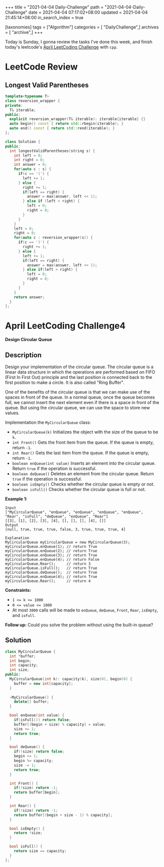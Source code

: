 +++
title = "2021-04-04 Daily-Challenge"
path = "2021-04-04-Daily-Challenge"
date = 2021-04-04 07:17:02+08:00
updated = 2021-04-04 21:45:14+08:00
in_search_index = true

[taxonomies]
tags = ["Algorithm"]
categories = [ "DailyChallenge",]
archives = [ "archive",]
+++

Today is Sunday, I gonna review the tasks I've done this week, and finish today's leetcode's [April LeetCoding Challenge](https://leetcode.com/explore/featured/card/april-leetcoding-challenge-2021/593/week-1-april-1st-april-7th/3696/) with `cpp`.

<!-- more -->

# LeetCode Review

## Longest Valid Parentheses

``` cpp
template<typename T>
class reversion_wrapper {
private:
  T& iterable;
public:
  explicit reversion_wrapper(T& iterable): iterable{iterable} {}
  auto begin() const { return std::rbegin(iterable); }
  auto end() const { return std::rend(iterable); }
};

class Solution {
public:
  int longestValidParentheses(string s) {
    int left = 0;
    int right = 0;
    int answer = 0;
    for(auto c : s) {
      if(c == '(') {
        left += 1;
      } else {
        right += 1;
        if(left == right) {
          answer = max(answer, left << 1);
        } else if (left < right) {
          left = 0;
          right = 0;
        }
      }
    }
    left = 0;
    right = 0;
    for(auto c : reversion_wrapper(s)) {
      if(c == ')') {
        right += 1;
      } else {
        left += 1;
        if(left == right) {
          answer = max(answer, left << 1);
        } else if(left > right) {
          left = 0;
          right = 0;
        }
      }
    }
    return answer;
  }
};
```

# April LeetCoding Challenge4

**Design Circular Queue**

## Description

Design your implementation of the circular queue. The circular queue is a linear data structure in which the operations are performed based on FIFO (First In First Out) principle and the last position is connected back to the first position to make a circle. It is also called "Ring Buffer".

One of the benefits of the circular queue is that we can make use of the spaces in front of the queue. In a normal queue, once the queue becomes full, we cannot insert the next element even if there is a space in front of the queue. But using the circular queue, we can use the space to store new values.

Implementation the `MyCircularQueue` class:

- `MyCircularQueue(k)` Initializes the object with the size of the queue to be `k`.
- `int Front()` Gets the front item from the queue. If the queue is empty, return `-1`.
- `int Rear()` Gets the last item from the queue. If the queue is empty, return `-1`.
- `boolean enQueue(int value)` Inserts an element into the circular queue. Return `true` if the operation is successful.
- `boolean deQueue()` Deletes an element from the circular queue. Return `true` if the operation is successful.
- `boolean isEmpty()` Checks whether the circular queue is empty or not.
- `boolean isFull()` Checks whether the circular queue is full or not.

 

**Example 1:**

```
Input
["MyCircularQueue", "enQueue", "enQueue", "enQueue", "enQueue", "Rear", "isFull", "deQueue", "enQueue", "Rear"]
[[3], [1], [2], [3], [4], [], [], [], [4], []]
Output
[null, true, true, true, false, 3, true, true, true, 4]

Explanation
MyCircularQueue myCircularQueue = new MyCircularQueue(3);
myCircularQueue.enQueue(1); // return True
myCircularQueue.enQueue(2); // return True
myCircularQueue.enQueue(3); // return True
myCircularQueue.enQueue(4); // return False
myCircularQueue.Rear();     // return 3
myCircularQueue.isFull();   // return True
myCircularQueue.deQueue();  // return True
myCircularQueue.enQueue(4); // return True
myCircularQueue.Rear();     // return 4
```

 

**Constraints:**

- `1 <= k <= 1000`
- `0 <= value <= 1000`
- At most `3000` calls will be made to `enQueue`, `deQueue`, `Front`, `Rear`, `isEmpty`, and `isFull`.

 

**Follow up:** Could you solve the problem without using the built-in queue? 

## Solution

``` cpp
class MyCircularQueue {
  int *buffer;
  int begin;
  int capacity;
  int size;
public:
  MyCircularQueue(int k): capacity(k), size(0), begin(0) {
    buffer = new int[capacity];
  }
  
  ~MyCircularQueue() {
    delete[] buffer;
  }

  bool enQueue(int value) {
    if(isFull()) return false;
    buffer[(begin + size) % capacity] = value;
    size += 1;
    return true;
  }

  bool deQueue() {
    if(!size) return false;
    begin += 1;
    begin %= capacity;
    size -= 1;
    return true;
  }

  int Front() {
    if(!size) return -1;
    return buffer[begin];
  }

  int Rear() {
    if(!size) return -1;
    return buffer[(begin + size - 1) % capacity];
  }

  bool isEmpty() {
    return !size;
  }

  bool isFull() {
    return size == capacity;
  }
};
```
